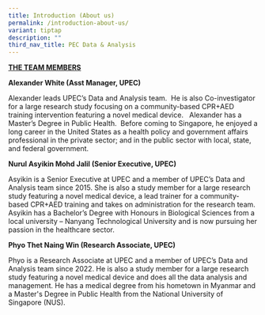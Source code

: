 ```yaml
---
title: Introduction (About us)
permalink: /introduction-about-us/
variant: tiptap
description: ""
third_nav_title: PEC Data & Analysis
---
```

<p><strong><u>THE TEAM MEMBERS</u></strong>
</p>
<p><strong>Alexander White (Asst Manager, UPEC)</strong>
</p>
<p>Alexander leads UPEC’s Data and Analysis team.&nbsp; He is also Co-investigator
for a large research study focusing on a community-based CPR+AED training
intervention featuring a novel medical device.&nbsp;&nbsp; Alexander has
a Master’s Degree in Public Health.&nbsp; Before coming to Singapore, he
enjoyed a long career in the United States as a health policy and government
affairs professional in the private sector; and in the public sector with
local, state, and federal government.&nbsp;</p>
<p><strong>Nurul Asyikin Mohd Jalil (Senior Executive, UPEC)</strong>
</p>
<p>Asyikin is a Senior Executive at UPEC and a member of UPEC’s Data and
Analysis team since 2015. She is also a study member for a large research
study featuring a novel medical device, a lead trainer for a community-based
CPR+AED training and takes on administration for the research team. Asyikin
has a Bachelor’s Degree with Honours in Biological Sciences from a local
university – Nanyang Technological University and is now pursuing her passion
in the healthcare sector.</p>
<p><strong>Phyo Thet Naing Win (Research Associate, UPEC)</strong>
</p>
<p>Phyo is a Research Associate at UPEC and a member of UPEC’s Data and Analysis
team since 2022. He is also a study member for a large research study featuring
a novel medical device and does all the data analysis and management. He
has a medical degree from his hometown in Myanmar and a Master's Degree
in Public Health from the National University of Singapore (NUS).</p>
<p></p>